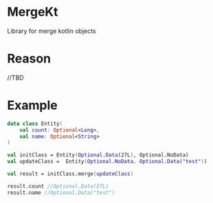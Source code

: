 # MergeKt
Library for merge kotlin objects

# Reason
//TBD

# Example

```kotlin
data class Entity(
    val count: Optional<Long>,
    val name: Optional<String>
)

val initClass = Entity(Optional.Data(27L), Optional.NoData)
val updateClass =  Entity(Optional.NoData, Optional.Data("test"))

val result = initClass.merge(updateClass)

result.count //Optional.Data(27L)
result.name //Optional.Data("test")
```
